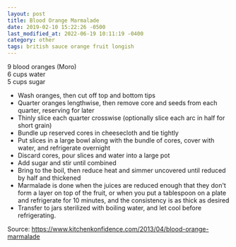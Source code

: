 ```yaml
---
layout: post
title: Blood Orange Marmalade
date: 2019-02-10 15:22:26 -0500
last_modified_at: 2022-06-19 10:11:19 -0400
category: other
tags: british sauce orange fruit longish
---
```

9 blood oranges (Moro)  
6 cups water  
5 cups sugar  

  * Wash oranges, then cut off top and bottom tips
  * Quarter oranges lengthwise, then remove core and seeds from each quarter, reserving for later
  * Thinly slice each quarter crosswise (optionally slice each arc in half for short grain)
  * Bundle up reserved cores in cheesecloth and tie tightly
  * Put slices in a large bowl along with the bundle of cores, cover with water, and refrigerate overnight
  * Discard cores, pour slices and water into a large pot
  * Add sugar and stir until combined
  * Bring to the boil, then reduce heat and simmer uncovered until reduced by half and thickened
  * Marmalade is done when the juices are reduced enough that they don't form a layer on top of the fruit, or when you put a tablespoon on a plate and refrigerate for 10 minutes, and the consistency is as thick as desired
  * Transfer to jars sterilized with boiling water, and let cool before refrigerating.

Source: <https://www.kitchenkonfidence.com/2013/04/blood-orange-marmalade>

